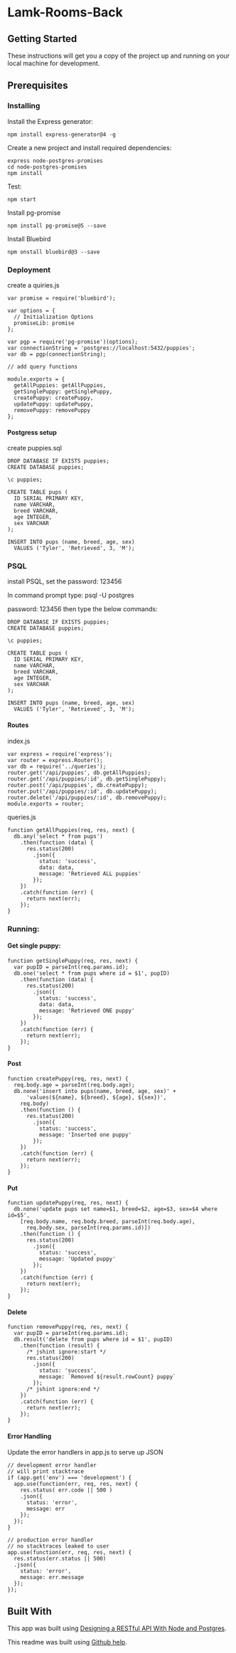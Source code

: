 # Lamk-Rooms-Back
## Getting Started

These instructions will get you a copy of the project up and running on your local machine for development.

## Prerequisites
### Installing
Install the Express generator:
```
npm install express-generator@4 -g
```
Create a new project and install required dependencies:
```
express node-postgres-promises
cd node-postgres-promises
npm install
```
Test:
```
npm start
```
Install pg-promise

```
npm install pg-promise@5 --save
```
Install Bluebird

```
npm onstall bluebird@3 --save
```
### Deployment

create a quiries.js

```
var promise = require('bluebird');

var options = {
  // Initialization Options
  promiseLib: promise
};

var pgp = require('pg-promise')(options);
var connectionString = 'postgres://localhost:5432/puppies';
var db = pgp(connectionString);

// add query functions

module.exports = {
  getAllPuppies: getAllPuppies,
  getSinglePuppy: getSinglePuppy,
  createPuppy: createPuppy,
  updatePuppy: updatePuppy,
  removePuppy: removePuppy
};
```
#### Postgress setup

create puppies.sql

```
DROP DATABASE IF EXISTS puppies;
CREATE DATABASE puppies;

\c puppies;

CREATE TABLE pups (
  ID SERIAL PRIMARY KEY,
  name VARCHAR,
  breed VARCHAR,
  age INTEGER,
  sex VARCHAR
);

INSERT INTO pups (name, breed, age, sex)
  VALUES ('Tyler', 'Retrieved', 3, 'M');
```
### PSQL

install PSQL, set the password: 123456

In command prompt type: psql -U postgres

password: 123456
then type the below commands:

```
DROP DATABASE IF EXISTS puppies;
CREATE DATABASE puppies;

\c puppies;

CREATE TABLE pups (
  ID SERIAL PRIMARY KEY,
  name VARCHAR,
  breed VARCHAR,
  age INTEGER,
  sex VARCHAR
);

INSERT INTO pups (name, breed, age, sex)
  VALUES ('Tyler', 'Retrieved', 3, 'M');
```
#### Routes

index.js

```
var express = require('express');
var router = express.Router();
var db = require('../queries');
router.get('/api/puppies', db.getAllPuppies);
router.get('/api/puppies/:id', db.getSinglePuppy);
router.post('/api/puppies', db.createPuppy);
router.put('/api/puppies/:id', db.updatePuppy);
router.delete('/api/puppies/:id', db.removePuppy);
module.exports = router;
```
queries.js

```
function getAllPuppies(req, res, next) {
  db.any('select * from pups')
    .then(function (data) {
      res.status(200)
        .json({
          status: 'success',
          data: data,
          message: 'Retrieved ALL puppies'
        });
    })
    .catch(function (err) {
      return next(err);
    });
}
```
### Running:
#### Get single puppy:

```
function getSinglePuppy(req, res, next) {
  var pupID = parseInt(req.params.id);
  db.one('select * from pups where id = $1', pupID)
    .then(function (data) {
      res.status(200)
        .json({
          status: 'success',
          data: data,
          message: 'Retrieved ONE puppy'
        });
    })
    .catch(function (err) {
      return next(err);
    });
}
```
#### Post

```
function createPuppy(req, res, next) {
  req.body.age = parseInt(req.body.age);
  db.none('insert into pups(name, breed, age, sex)' +
      'values(${name}, ${breed}, ${age}, ${sex})',
    req.body)
    .then(function () {
      res.status(200)
        .json({
          status: 'success',
          message: 'Inserted one puppy'
        });
    })
    .catch(function (err) {
      return next(err);
    });
}
```
#### Put

```
function updatePuppy(req, res, next) {
  db.none('update pups set name=$1, breed=$2, age=$3, sex=$4 where id=$5',
    [req.body.name, req.body.breed, parseInt(req.body.age),
      req.body.sex, parseInt(req.params.id)])
    .then(function () {
      res.status(200)
        .json({
          status: 'success',
          message: 'Updated puppy'
        });
    })
    .catch(function (err) {
      return next(err);
    });
}
```
#### Delete

```
function removePuppy(req, res, next) {
  var pupID = parseInt(req.params.id);
  db.result('delete from pups where id = $1', pupID)
    .then(function (result) {
      /* jshint ignore:start */
      res.status(200)
        .json({
          status: 'success',
          message: `Removed ${result.rowCount} puppy`
        });
      /* jshint ignore:end */
    })
    .catch(function (err) {
      return next(err);
    });
}
```
#### Error Handling

Update the error handlers in app.js to serve up JSON

```
// development error handler
// will print stacktrace
if (app.get('env') === 'development') {
  app.use(function(err, req, res, next) {
    res.status( err.code || 500 )
    .json({
      status: 'error',
      message: err
    });
  });
}

// production error handler
// no stacktraces leaked to user
app.use(function(err, req, res, next) {
  res.status(err.status || 500)
  .json({
    status: 'error',
    message: err.message
  });
});
```
## Built With

This app was built using [Designing a RESTful API With Node and Postgres](http://mherman.org/blog/2016/03/13/designing-a-restful-api-with-node-and-postgres/#.We7jGGiCw2x).

This readme was built using [Github help](https://help.github.com/articles/basic-writing-and-formatting-syntax/).
